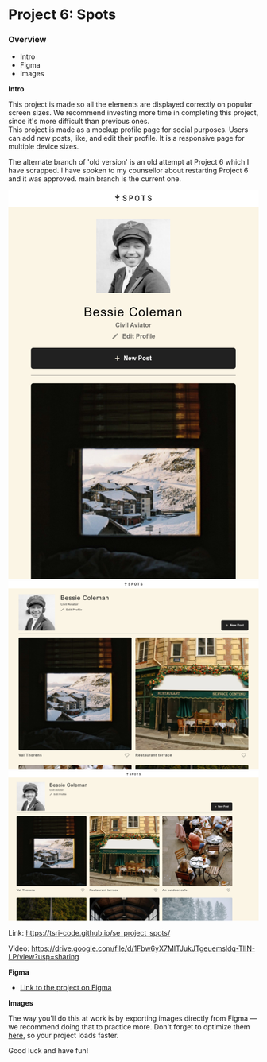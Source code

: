 # Project 6: Spots

### Overview

- Intro
- Figma
- Images

**Intro**

This project is made so all the elements are displayed correctly on popular screen sizes. We recommend investing more time in completing this project, since it's more difficult than previous ones.  
This project is made as a mockup profile page for social purposes. Users can add new posts, like, and edit their profile. It is a responsive page for multiple device sizes.

The alternate branch of 'old version' is an old attempt at Project 6 which I have scrapped. I have spoken to my counsellor about restarting Project 6 and it was approved. main branch is the current one.

<img src="./images/mobile.png" alt="Mobile view of Spots application">
<img src="./images/tablet.png" alt="Tablet view of Spots application">
<img src="./images/laptop.png" alt="Desktop view of Spots application">

Link: https://tsri-code.github.io/se_project_spots/

Video: https://drive.google.com/file/d/1Fbw6yX7MITJukJTgeuemsldq-TlIN-LP/view?usp=sharing

**Figma**

- [Link to the project on Figma](https://www.figma.com/design/1qCS9RkiKiVquBhpOJqjZ0/Sprint-5-Project%3A-Spots?node-id=2201-1078&t=wBhbxezXS0PChyNg-0)

**Images**

The way you'll do this at work is by exporting images directly from Figma — we recommend doing that to practice more. Don't forget to optimize them [here](https://tinypng.com/), so your project loads faster.

Good luck and have fun!
